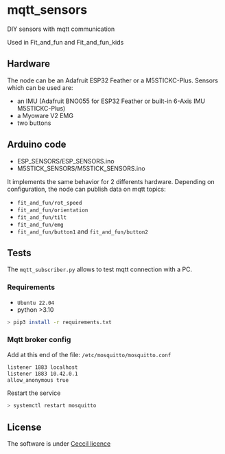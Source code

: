 # mqtt_sensors

DIY sensors with mqtt communication

Used in Fit_and_fun and Fit_and_fun_kids


## Hardware 

The node can be an Adafruit ESP32 Feather or a M5STICKC-Plus. Sensors which can be used are:
* an IMU (Adafruit BNO055 for ESP32 Feather or built-in 6-Axis IMU  M5STICKC-Plus)
* a Myoware V2 EMG
* two buttons

## Arduino code

* ESP_SENSORS/ESP_SENSORS.ino
* M5STICK_SENSORS/M5STICK_SENSORS.ino

It implements the same behavior for 2 differents hardware.
Depending on configuration, the node can publish data on mqtt topics:
*  `fit_and_fun/rot_speed`
*  `fit_and_fun/orientation`
*  `fit_and_fun/tilt`
*  `fit_and_fun/emg`
*  `fit_and_fun/button1` and `fit_and_fun/button2`

## Tests

The `mqtt_subscriber.py` allows to test mqtt connection with a PC.

### Requirements

* `Ubuntu 22.04`
* python >3.10

```bash
> pip3 install -r requirements.txt
```

### Mqtt broker config

Add at this end of the file: `/etc/mosquitto/mosquitto.conf`

```bash
listener 1883 localhost 
listener 1883 10.42.0.1
allow_anonymous true
```

Restart the service

```bash
> systemctl restart mosquitto
```


## License

The software is under [Ceccil licence](./COPYING)
